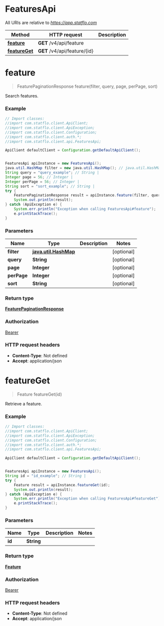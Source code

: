 # FeaturesApi

All URIs are relative to *https://app.statflo.com*

Method | HTTP request | Description
------------- | ------------- | -------------
[**feature**](FeaturesApi.md#feature) | **GET** /v4/api/feature | 
[**featureGet**](FeaturesApi.md#featureGet) | **GET** /v4/api/feature/{id} | 

<a name="feature"></a>
# **feature**
> FeaturePaginationResponse feature(filter, query, page, perPage, sort)



Search features.

### Example
```java
// Import classes:
//import com.statflo.client.ApiClient;
//import com.statflo.client.ApiException;
//import com.statflo.client.Configuration;
//import com.statflo.client.auth.*;
//import com.statflo.client.api.FeaturesApi;

ApiClient defaultClient = Configuration.getDefaultApiClient();


FeaturesApi apiInstance = new FeaturesApi();
java.util.HashMap filter = new java.util.HashMap(); // java.util.HashMap | 
String query = "query_example"; // String | 
Integer page = 56; // Integer | 
Integer perPage = 56; // Integer | 
String sort = "sort_example"; // String | 
try {
    FeaturePaginationResponse result = apiInstance.feature(filter, query, page, perPage, sort);
    System.out.println(result);
} catch (ApiException e) {
    System.err.println("Exception when calling FeaturesApi#feature");
    e.printStackTrace();
}
```

### Parameters

Name | Type | Description  | Notes
------------- | ------------- | ------------- | -------------
 **filter** | [**java.util.HashMap**](.md)|  | [optional]
 **query** | **String**|  | [optional]
 **page** | **Integer**|  | [optional]
 **perPage** | **Integer**|  | [optional]
 **sort** | **String**|  | [optional]

### Return type

[**FeaturePaginationResponse**](FeaturePaginationResponse.md)

### Authorization

[Bearer](../README.md#Bearer)

### HTTP request headers

 - **Content-Type**: Not defined
 - **Accept**: application/json

<a name="featureGet"></a>
# **featureGet**
> Feature featureGet(id)



Retrieve a feature.

### Example
```java
// Import classes:
//import com.statflo.client.ApiClient;
//import com.statflo.client.ApiException;
//import com.statflo.client.Configuration;
//import com.statflo.client.auth.*;
//import com.statflo.client.api.FeaturesApi;

ApiClient defaultClient = Configuration.getDefaultApiClient();


FeaturesApi apiInstance = new FeaturesApi();
String id = "id_example"; // String | 
try {
    Feature result = apiInstance.featureGet(id);
    System.out.println(result);
} catch (ApiException e) {
    System.err.println("Exception when calling FeaturesApi#featureGet");
    e.printStackTrace();
}
```

### Parameters

Name | Type | Description  | Notes
------------- | ------------- | ------------- | -------------
 **id** | **String**|  |

### Return type

[**Feature**](Feature.md)

### Authorization

[Bearer](../README.md#Bearer)

### HTTP request headers

 - **Content-Type**: Not defined
 - **Accept**: application/json

